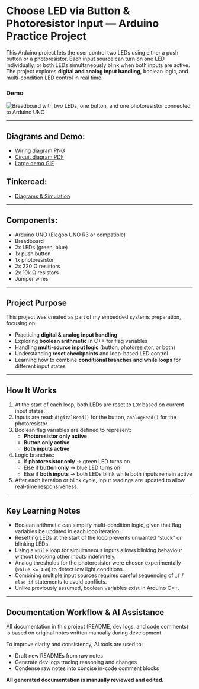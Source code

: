 # Choose LED via Button & Photoresistor Input — Arduino Practice Project

This Arduino project lets the user control two LEDs using either a push button or a photoresistor. Each input source can turn on one LED individually, or both LEDs simultaneously blink when both inputs are active. The project explores **digital and analog input handling**, boolean logic, and multi-condition LED control in real time.

### Demo

![Breadboard with two LEDs, one button, and one photoresistor connected to Arduino UNO](./Diagrams/PR_button_small.gif)

---
## Diagrams and Demo:

- [Wiring diagram PNG](./Diagrams/choose_led_button_pr_wiring.png)
- [Circuit diagram PDF](./Diagrams/choose_led_button_pr_circuit.pdf)
- [Large demo GIF](./Diagrams/PR_button.gif)

## Tinkercad:
- [Diagrams & Simulation](LINK_HERE)

---
## Components:

- Arduino UNO (Elegoo UNO R3 or compatible)  
- Breadboard  
- 2x LEDs (green, blue)  
- 1x push button  
- 1x photoresistor  
- 2x 220 Ω resistors  
- 2x 10k  Ω resistors  
- Jumper wires  

---
## Project Purpose

This project was created as part of my embedded systems preparation, focusing on:

- Practicing **digital & analog input handling**  
- Exploring **boolean arithmetic** in C++ for flag variables  
- Handling **multi-source input logic** (button, photoresistor, or both)  
- Understanding **reset checkpoints** and loop-based LED control  
- Learning how to combine **conditional branches and while loops** for different input states  

---
## How It Works

1. At the start of each loop, both LEDs are reset to `LOW` based on current input states.  
2. Inputs are read: `digitalRead()` for the button, `analogRead()` for the photoresistor.  
3. Boolean flag variables are defined to represent:  
   - **Photoresistor only active**  
   - **Button only active**  
   - **Both inputs active**  
4. Logic branches:  
   - If **photoresistor only** → green LED turns on  
   - Else if **button only** → blue LED turns on  
   - Else if **both inputs** → both LEDs blink while both inputs remain active  
5. After each iteration or blink cycle, input readings are updated to allow real-time responsiveness.  

---
## Key Learning Notes

- Boolean arithmetic can simplify multi-condition logic, given that flag variables be updated in each loop iteration.  
- Resetting LEDs at the start of the loop prevents unwanted “stuck” or blinking LEDs.  
- Using a `while` loop for simultaneous inputs allows blinking behaviour without blocking other inputs indefinitely.  
- Analog thresholds for the photoresistor were chosen experimentally (`value <= 450`) to detect low light conditions.  
- Combining multiple input sources requires careful sequencing of `if` / `else if` statements to avoid conflicts. 
- Unlike previously assumed, boolean variables exist in Arduino C++.

---
## Documentation Workflow & AI Assistance

All documentation in this project (README, dev logs, and code comments) is based on original notes written manually during development.

To improve clarity and consistency, AI tools are used to:

- Draft new READMEs from raw notes
- Generate dev logs tracing reasoning and changes
- Condense raw notes into concise in-code comment blocks

**All generated documentation is manually reviewed and edited.** 

